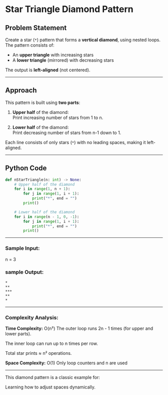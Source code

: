 # Star Triangle Diamond Pattern

## Problem Statement

Create a star (`*`) pattern that forms a **vertical diamond**, using nested loops. The pattern consists of:

- An **upper triangle** with increasing stars
- A **lower triangle** (mirrored) with decreasing stars

The output is **left-aligned** (not centered).

---

## Approach

This pattern is built using **two parts**:

1. **Upper half** of the diamond:  
   Print increasing number of stars from 1 to n.

2. **Lower half** of the diamond:  
   Print decreasing number of stars from n-1 down to 1.

Each line consists of only stars (`*`) with no leading spaces, making it left-aligned.

---

## Python Code

```python
def nStarTriangle(n: int) -> None:
    # Upper half of the diamond
    for i in range(1, n + 1):
        for j in range(1, i + 1):
            print("*", end = "")
        print()

    # Lower half of the diamond
    for i in range(n - 1, 0, -1):
        for j in range(1, i + 1):
            print("*", end = "")
        print()

```
---

### Sample Input:
n = 3

### sample Output:
```
*
**
***
**
*

```

---

### Complexity Analysis:
**Time Complexity:** O(n²)
The outer loop runs 2n - 1 times (for upper and lower parts).

The inner loop can run up to n times per row.

Total star prints ≈ n² operations.

**Space Complexity:** O(1)
Only loop counters and n are used

---
This diamond pattern is a classic example for:

Learning how to adjust spaces dynamically.

